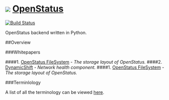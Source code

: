 ![](https://cdn0.iconfinder.com/data/icons/octicons/1024/gear-64.png) [OpenStatus](http://openstatus.github.io)
==========

[![Build Status](https://travis-ci.org/OpenStatus/OpenStatus.svg)](https://travis-ci.org/OpenStatus/OpenStatus)

OpenStatus backend written in Python.

##Overview

###Whitepapers

####1. [OpenStatus FileSystem](https://github.com/OpenStatus/OpenStatus/blob/master/docs/filesystem.md) - _The storage layout of OpenStatus._
####2. [DynamicShift](https://github.com/OpenStatus/OpenStatus/blob/master/docs/dynamic-shift.md) - _Network health component._
####1. [OpenStatus FileSystem](http://git.io/7CDGWg) - _The storage layout of OpenStatus._

###Terminlology

A list of all the terminology can be viewed [here](https://github.com/OpenStatus/OpenStatus/blob/master/docs/terminology.md).
